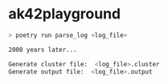 # ak42playground

```sh
> poetry run parse_log <log_file>

2000 years later...

Generate cluster file:  <log_file>.cluster
Generate output file:  <log_file>.output
```
